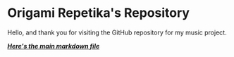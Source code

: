 # Origami Repetika's Repository 
Hello, and thank you for visiting the GitHub repository for my music project.

[***Here's the main markdown file***](https://github.com/agent220/origamirepetika/blob/main/index.md) 
